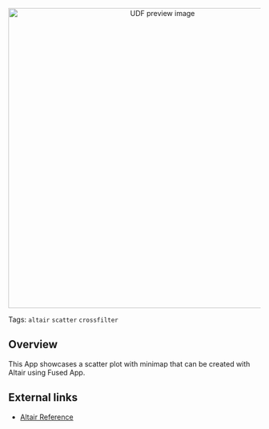 <!--fused:preview-->
<p align="center"><img src="https://fused-magic.s3.amazonaws.com/thumbnails/apps-public/Scatter_Minimap_Example.png" width="600" alt="UDF preview image"></p>

<!--fused:tags-->
Tags: `altair` `scatter` `crossfilter`

<!--fused:readme-->
## Overview

This App showcases a scatter plot with minimap that can be created with Altair using Fused App.

## External links

- [Altair Reference](https://altair-viz.github.io/gallery/scatter_with_minimap.html)
